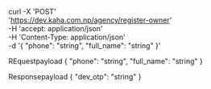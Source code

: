 curl -X 'POST' \
  'https://dev.kaha.com.np/agency/register-owner' \
  -H 'accept: application/json' \
  -H 'Content-Type: application/json' \
  -d '{
  "phone": "string",
  "full_name": "string"
}'

REquestpayload
{
  "phone": "string",
  "full_name": "string"
}

Responsepayload
{
  "dev_otp": "string"
}

